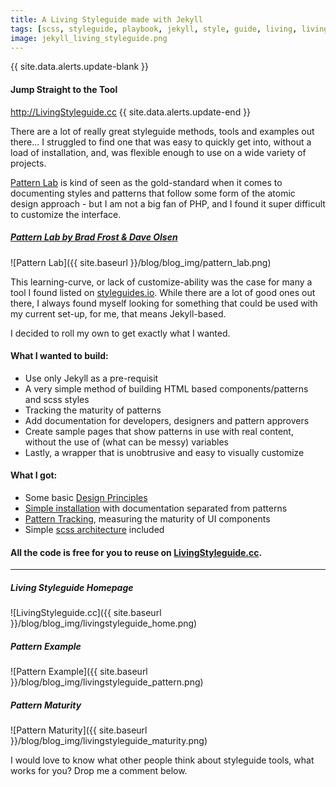 ```yaml
---
title: A Living Styleguide made with Jekyll
tags: [scss, styleguide, playbook, jekyll, style, guide, living, livingstyleguide.cc]
image: jekyll_living_styleguide.png
---
```


{{ site.data.alerts.update-blank }}
<h4>Jump Straight to the Tool</h4>
<a href="http://livingstyleguide.cc">http://LivingStyleguide.cc</a>
{{ site.data.alerts.update-end }}

There are a lot of really great styleguide methods, tools and examples out there... I struggled to find one that was easy to quickly get into, without a load of installation, and, was flexible enough to use on a wide variety of projects.

[Pattern Lab](http://patternlab.io) is kind of seen as the gold-standard when it comes to documenting styles and patterns that follow some form of the atomic design approach - but I am not a big fan of PHP, and I found it super difficult to customize the interface.

##### [Pattern Lab by Brad Frost & Dave Olsen](http://patternlab.io)
![Pattern Lab]({{ site.baseurl }}/blog/blog_img/pattern_lab.png)

This learning-curve, or lack of customize-ability was the case for many a tool I found listed on [styleguides.io](http://styleguides.io/tools.html). While there are a lot of good ones out there, I always found myself looking for something that could be used with my current set-up, for me, that means Jekyll-based.

I decided to roll my own to get exactly what I wanted.

#### What I wanted to build: 

- Use only Jekyll as a pre-requisit
- A very simple method of building HTML based components/patterns and scss styles
- Tracking the maturity of patterns
- Add documentation for developers, designers and pattern approvers
- Create sample pages that show patterns in use with real content, without the use of (what can be messy) variables
- Lastly, a wrapper that is unobtrusive and easy to visually customize

#### What I got: 

- Some basic [Design Principles](http://livingstyleguide.cc/docs/00-get-started/design-principles.html)
- [Simple installation](http://livingstyleguide.cc/docs/00-get-started/designers-developers.html) with documentation separated from patterns 
- [Pattern Tracking](http://livingstyleguide.cc/docs/00-get-started/maturity.html), measuring the maturity of UI components
- Simple [scss architecture](http://matthewelsom.com/blog/simple-scss-playbook.html) included

#### All the code is free for you to reuse on [LivingStyleguide.cc](http://livingstyleguide.cc).

___

##### Living Styleguide Homepage

![LivingStyleguide.cc]({{ site.baseurl }}/blog/blog_img/livingstyleguide_home.png)

##### Pattern Example

![Pattern Example]({{ site.baseurl }}/blog/blog_img/livingstyleguide_pattern.png)

##### Pattern Maturity
![Pattern Maturity]({{ site.baseurl }}/blog/blog_img/livingstyleguide_maturity.png)

I would love to know what other people think about styleguide tools, what works for you?  Drop me a comment below.